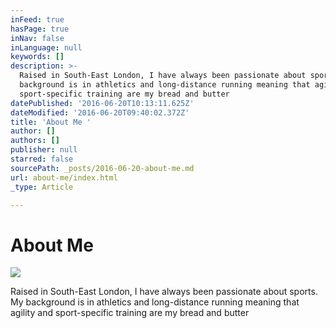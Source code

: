 ```yaml
---
inFeed: true
hasPage: true
inNav: false
inLanguage: null
keywords: []
description: >-
  Raised in South-East London, I have always been passionate about sports. My
  background is in athletics and long-distance running meaning that agility and
  sport-specific training are my bread and butter
datePublished: '2016-06-20T10:13:11.625Z'
dateModified: '2016-06-20T09:40:02.372Z'
title: 'About Me '
author: []
authors: []
publisher: null
starred: false
sourcePath: _posts/2016-06-20-about-me.md
url: about-me/index.html
_type: Article

---
```

# About Me
![](https://the-grid-user-content.s3-us-west-2.amazonaws.com/c48fb85a-0ed4-45a9-86d9-c95b3de9c9f9.jpg)

Raised in South-East London, I have always been passionate about sports. My background is in athletics and long-distance running meaning that agility and sport-specific training are my bread and butter